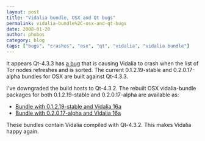 ```yaml
---
layout: post
title: "Vidalia bundle, OSX and Qt bugs"
permalink: vidalia-bundle%2C-osx-and-qt-bugs
date: 2008-01-20
author: phobos
category: blog
tags: ["bugs", "crashes", "osx", "qt", "vidalia", "vidalia bundle"]
---
```


It appears Qt-4.3.3 has [a bug](http://trolltech.com/developer/task-tracker/index_html?method=entry&id=155700) that is causing Vidalia to crash when the list of Tor nodes refreshes and is sorted. The current 0.1.2.19-stable and 0.2.0.17-alpha bundles for OSX are built against Qt-4.3.3.

I've downgraded the build hosts to Qt-4.3.2. The rebuilt OSX vidalia-bundle packages for both 0.1.2.19-stable and 0.2.0.17-alpha are available as:

- [Bundle with 0.1.2.19-stable and Vidalia 16a](http://www.torproject.org/dist/vidalia-bundles/vidalia-bundle-0.1.2.19-0.0.16a-tiger.dmg)
- [Bundle with 0.2.0.17-alpha and Vidalia 16a](http://www.torproject.org/dist/vidalia-bundles/vidalia-bundle-0.2.0.17-alpha-0.0.16a-tiger.dmg)

These bundles contain Vidalia compiled with Qt-4.3.2. This makes Vidalia happy again.

